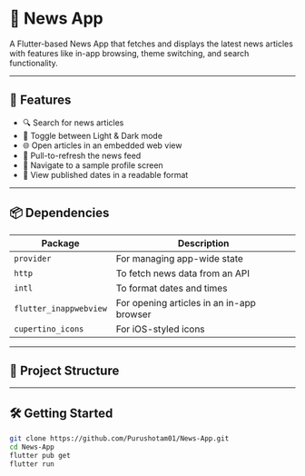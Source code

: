 # 📰 News App

A Flutter-based News App that fetches and displays the latest news articles with features like in-app browsing, theme switching, and search functionality.

---

## 🚀 Features

- 🔍 Search for news articles
- 🌙 Toggle between Light & Dark mode
- 🌐 Open articles in an embedded web view
- 🔄 Pull-to-refresh the news feed
- 👤 Navigate to a sample profile screen
- 📅 View published dates in a readable format

---

## 📦 Dependencies

| Package                | Description                                          |
|------------------------|------------------------------------------------------|
| `provider`             | For managing app-wide state                         |
| `http`                 | To fetch news data from an API                      |
| `intl`                 | To format dates and times                           |
| `flutter_inappwebview` | For opening articles in an in-app browser           |
| `cupertino_icons`      | For iOS-styled icons                                |

---

## 📁 Project Structure


---

## 🛠️ Getting Started

```bash
git clone https://github.com/Purushotam01/News-App.git
cd News-App
flutter pub get
flutter run
